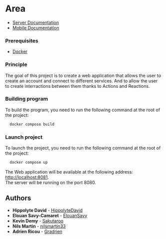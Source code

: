 # Area

- [Server Documentation](server/README.md)
- [Mobile Documentation](client_mobile/README.md)

### Prerequisites

- [Docker](https://docs.docker.com/install/)

### Principle

The goal of this project is to create a web application that allows the user to create an account and connect to different services. And to allow the user to create interractions between them thanks to Actions and Reactions.

### Building program

To build the program, you need to run the following command at the root of the project:

```bash
  docker compose build
```

### Launch project

To launch the project, you need to run the following command at the root of the project:

```bash
  docker compose up
```

The Web application will be available at the following address: [http://localhost:8081](http://localhost:8081).\
The server will be running on the port 8080.

## Authors

* **Hippolyte David** - [HippolyteDavid](https://github.com/HippolyteDavid)
* **Elouan Savy-Camaret** - [ElouanSavy](https://github.com/ElouanSavy)
* **Kevin Demy** - [Sakutaroo](https://github.com/Sakutaroo)
* **Nils Martin** - [nilsmartin33](https://github.com/nilsmartin33)
* **Adrien Ricou** - [Gradrien](https://github.com/Gradrien)
